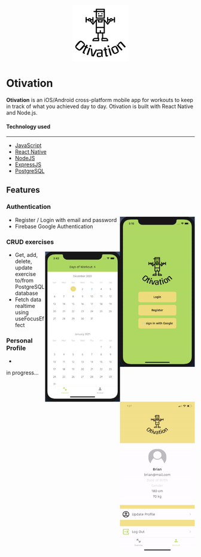 <p align="center">
  <img width="150" height="150" src='./documentation/logo.png'>
</p>

# Otivation

**Otivation** is an iOS/Android cross-platform mobile app for workouts to keep in track of what you achieved day to day. Otivation is built with React Native and Node.js.

#### Technology used

---

- [JavaScript](https://www.javascript.com/)
- [React Native](https://reactnative.dev/)
- [NodeJS](https://nodejs.org/en/)
- [ExpressJS](https://expressjs.com/)
- [PostgreSQL](https://www.postgresql.org/)

## Features

### Authentication

<img src="./documentation/authentication.gif" align="right" width="200" height="400"/>

- Register / Login with email and password
- Firebase Google Authentication

### CRUD exercises

<img src="./documentation/exercises.gif" align="right" width="200" height="400"/>

- Get, add, delete, update exercise to/from PostgreSQL database
- Fetch data realtime using useFocusEffect

### Personal Profile

<img src="./documentation/profile.gif" align="right" width="200" height="400"/>

-

in progress...
